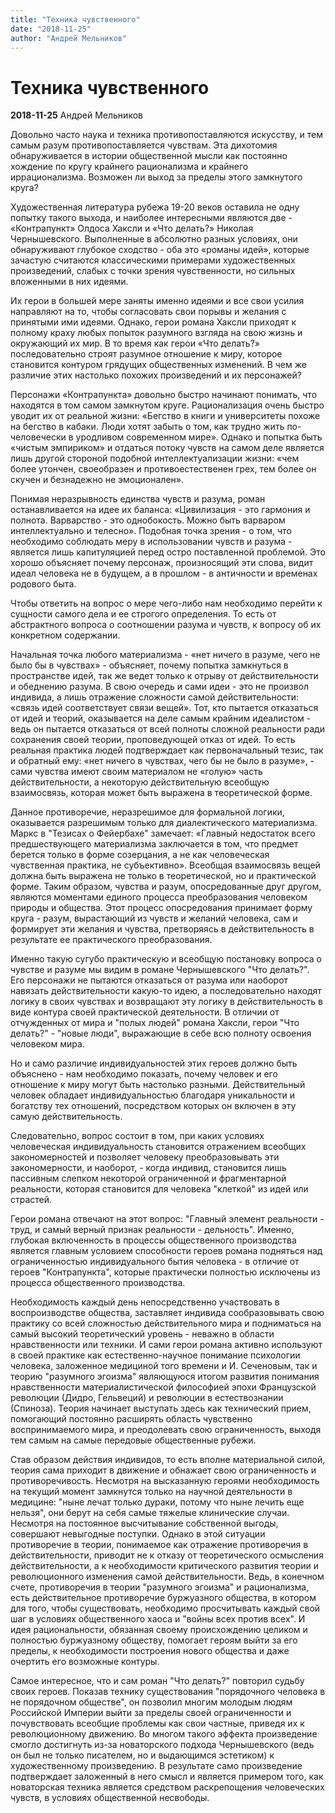 ```yaml
---
title: "Техника чувственного"
date: "2018-11-25"
author: "Андрей Мельников"
---
```


# Техника чувственного

**2018-11-25** Андрей Мельников

Довольно часто наука и техника противопоставляются искусству, и тем самым разум противопоставляется чувствам. Эта дихотомия обнаруживается в истории общественной мысли как постоянно хождение по кругу крайнего рационализма и крайнего иррационализма. Возможен ли выход за пределы этого замкнутого круга?

Художественная литература рубежа 19-20 веков оставила не одну попытку такого выхода, и наиболее интересными являются две - «Контрапункт» Олдоса Хаксли и «Что делать?» Николая Чернышевского. Выполненные в абсолютно разных условиях, они обнаруживают глубокое сходство - оба это «романы идей», которые зачастую считаются классическими примерами художественных произведений, слабых с точки зрения чувственности, но сильных вложенными в них идеями.

Их герои в большей мере заняты именно идеями и все свои усилия направляют на то, чтобы согласовать свои порывы и желания с принятыми ими идеями. Однако, герои романа Хаксли приходят к полному краху любых попыток разумного взгляда на свою жизнь и окружающий их мир. В то время как герои «Что делать?» последовательно строят разумное отношение к миру, которое становится контуром грядущих общественных изменений. В чем же различие этих настолько похожих произведений и их персонажей?

Персонажи «Контрапункта» довольно быстро начинают понимать, что находятся в том самом замкнутом круге. Рационализация очень быстро уводит их от реальной жизни: «Бегство в книги и университеты похоже на бегство в кабаки. Люди хотят забыть о том, как трудно жить по-человечески в уродливом современном мире». Однако и попытка быть «чистым эмпириком» и отдаться потоку чувств на самом деле является лишь другой стороной подобной интеллектуализации жизни: «чем более утончен, своеобразен и противоестественен грех, тем более он скучен и безнадежно не эмоционален».

Понимая неразрывность единства чувств и разума, роман останавливается на идее их баланса: «Цивилизация - это гармония и полнота. Варварство - это однобокость. Можно быть варваром интеллектуально и телесно». Подобная точка зрения - о том, что необходимо соблюдать меру в использовании чувств и разума - является лишь капитуляцией перед остро поставленной проблемой. Это хорошо объясняет почему персонаж, произносящий эти слова, видит идеал человека не в будущем, а в прошлом - в античности и временах родового быта.

Чтобы ответить на вопрос о мере чего-либо нам необходимо перейти к сущности самого дела и ее строгого определения. То есть от абстрактного вопроса о соотношении разума и чувств, к вопросу об их конкретном содержании.

Начальная точка любого материализма - «нет ничего в разуме, чего не было бы в чувствах» - объясняет, почему попытка замкнуться в пространстве идей, так же ведет только к отрыву от действительности и обеднению разума. В свою очередь и сами идеи - это не произвол индивида, а лишь отражение сложности самой действительности: «связь идей соответствует связи вещей». Тот, кто пытается отказаться от идей и теорий, оказывается на деле самым крайним идеалистом - ведь он пытается отказаться от всей полноты сложной реальности ради сохранения своей теории, проповедующей отказ от идей. То есть реальная практика людей подтверждает как первоначальный тезис, так и обратный ему: «нет ничего в чувствах, чего бы не было в разуме», - сами чувства имеют своим материалом не «голую» часть действительности, а некоторую действительную всеобщую взаимосвязь, которая может быть выражена в теоретической форме.

Данное противоречие, неразрешимое для формальной логики, оказывается разрешимым только для диалектического материализма. Маркс в "Тезисах о Фейербахе" замечает: «Главный недостаток всего предшествующего материализма заключается в том, что предмет берется только в форме созерцания, а не как человеческая чувственная практика, не субъективно». Всеобщая взаимосвязь вещей должна быть выражена не только в теоретической, но и практической форме. Таким образом, чувства и разум, опосредованные друг другом, являются моментами единого процесса преобразования человеком природы и общества. Этот процесс опосредования принимает форму круга - разум, вырастающий из чувств и желаний человека, сам и формирует эти желания и чувства, претворяясь в действительность в результате ее практического преобразования.

Именно такую сугубо практическую и всеобщую постановку вопроса о чувстве и разуме мы видим в романе Чернышевского "Что делать?". Его персонажи не пытаются отказаться от разума или наоборот навязать действительности какую-то идею, а последовательно находят логику в своих чувствах и возвращают эту логику в действительность в виде контура своей практической деятельности. В отличии от отчужденных от мира и "полых людей" романа Хаксли, герои "Что делать?" - "новые люди", выражающие в себе всю полноту освоения человеком мира.

Но и само различие индивидуальностей этих героев должно быть объяснено - нам необходимо показать, почему человек и его отношение к миру могут быть настолько разными. Действительный человек обладает индивидуальностью благодаря уникальности и богатству тех отношений, посредством которых он включен в эту самую действительность.

Следовательно, вопрос состоит в том, при каких условиях человеческая индивидуальность становится отражением всеобщих закономерностей и позволяет человеку преобразовывать эти закономерности, и наоборот, - когда индивид, становится лишь пассивным слепком некоторой ограниченной и фрагментарной реальности, которая становится для человека "клеткой" из идей или страстей.

Герои романа отвечают на этот вопрос: "Главный элемент реальности - труд, и самый верный признак реальности - дельность". Именно, глубокая включенность в процессы общественного производства является главным условием способности героев романа подняться над ограниченностью индивидуального бытия человека - в отличие от героев "Контрапункта", которые практически полностью исключены из процесса общественного производства.

Необходимость каждый день непосредственно участвовать в воспроизводстве общества, заставляет индивида сообразовывать свою практику со всей сложностью действительного мира и подниматься на самый высокий теоретический уровень - неважно в области нравственности или техники. И сами герои романа активно используют в своей практике как естественно-научное понимание психологии человека, заложенное медициной того времени и И. Сеченовым, так и теорию "разумного эгоизма" являющуюся итогом развития понимания нравственности материалистической философией эпохи Французской революции (Дидро, Гельвеций) и революции в естествознании (Спиноза). Теория начинает выступать здесь как технический прием, помогающий постоянно расширять область чувственно воспринимаемого мира, и преодолевать свою ограниченность, выходя тем самым на самые передовые общественные рубежи.

Став образом действия индивидов, то есть вполне материальной силой, теория сама приходит в движение и обнажает свою ограниченность и противоречивость. Несмотря на высказанную героями необходимость на текущий момент замкнутся только на научной деятельности в медицине: "ныне лечат только дураки, потому что ныне лечить еще нельзя", они берут на себя самые тяжелые клинические случаи. Несмотря на постоянное высчитывание собственной выгоды, совершают невыгодные поступки. Однако в этой ситуации противоречие в теории, понимаемое как отражение противоречия в действительности, приводит не к отказу от теоретического осмысления действительности, а к необходимости критического развития теории и революционного изменения самой действительности. Ведь, в конечном счете, противоречия в теории "разумного эгоизма" и рационализма, есть действительное противоречие буржуазного общества, в котором для того, чтобы существовать, необходимо просчитывать каждый свой шаг в условиях общественного хаоса и "войны всех против всех". И идея рациональности, обязанная своему происхождению целиком и полностью буржуазному обществу, помогает героям выйти за его пределы, к необходимости построения нового общества и даже очертить его возможные контуры.

Самое интересное, что и сам роман "Что делать?" повторил судьбу своих героев. Показав технику существования "порядочного человека в не порядочном обществе", он позволил многим молодым людям Российской Империи выйти за пределы своей ограниченности и почувствовать всеобщие проблемы как свои частные, приведя их к революционному движению. Во многом такого эффекта произведение смогло достигнуть из-за новаторского подхода Чернышевского (ведь он был не только писателем, но и выдающимся эстетиком) к художественному произведению. В результате само произведение подтверждает заложенный в него смысл и является примером того, как новаторская техника является средством раскрепощения человеческих чувств, в условиях общественной несвободы.
